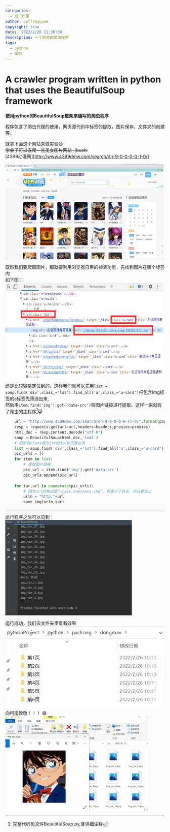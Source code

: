 ```yaml
---
categories:
  - 知识积累
author: JeffreyLove
copyright: true
date: '2022/2/26 11:30:00'
description: 一个简单的爬虫程序
tags:
  - python
  - 爬虫
---
```


# A crawler program written in python that uses the BeautifulSoup framework  

**使用python的BeautifulSoup框架来编写的爬虫程序**  

程序包含了爬虫代理的使用，网页源代码中标签的提取，图片保存，文件夹的创建等。  

就拿下面这个网站来做实验:smile:  
~~学会了可以去爬一些美女图片网站（bushi~~  
[4399动漫网][http://www.4399dmw.com/search/dh-9-0-0-0-0-1-0/]  

<img src="https://github.com/Jeffrey-love/Crawler/blob/main/picture/3.jpg" width = "500" height = "300" alt="" align=center />

既然我们要爬取图片，那就要利用浏览器自带的*检查*功能，先找到图片在哪个标签内  
如下图：  
<img src="https://github.com/Jeffrey-love/Crawler/blob/main/picture/4.jpg" width = "500" height = "300" alt="" align=center />  

还是比较容易定位到的，这样我们就可以先用`list = soup.find('div',class_='lst').find_all('a',class_='u-card')`把包含img标签的a标签先筛选出来,  
然后用`item.find('img').get('data-src')`将图片链接进行提取，这样一来就有了爬虫的主程序[^3]:smile_cat:
[^3]:完整代码见文件BeautifulSoup.py,含详细注释
  

```python
    url = "http://www.4399dmw.com/search/dh-9-0-0-0-0-{}-0/".format(page)
    resp = requests.get(url=url,headers=headers,proxies=proxies)
    html_doc = resp.content.decode("utf-8")
    soup = BeautifulSoup(html_doc,'lxml')
    # 把所有class值为lst的div标签取出来
    list = soup.find('div',class_='lst').find_all('a',class_='u-card')
    pic_urls = []
    for item in list:
        # 提取图片链接
        pic_url = item.find('img').get('data-src')
        pic_urls.append(pic_url)

    for tar,url in enumerate(pic_urls):
        # 因为url的格式是“//xxx.com/xxxx.img”，前面少了协议，所以要加上
        urln = "http:"+url
        save_img(urln,tar)
```
---

运行程序之后可以见到：  
<img src="https://github.com/Jeffrey-love/Crawler/blob/main/picture/5.jpg" width = "400" height = "300" alt="" align=center />  

运行成功，我们去文件夹里看看效果  
![1](https://github.com/Jeffrey-love/Crawler/blob/main/picture/1.jpg)  
向柯南致敬！！！  :smile:  
<img src="https://github.com/Jeffrey-love/Crawler/blob/main/picture/2.jpg" width = "450" height = "300" alt="" align=center />  
